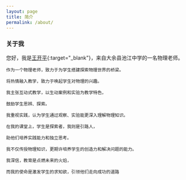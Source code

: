 ```yaml
---
layout: page
title: 简介
permalink: /about/
---
```


### 关于我
您好，我是[王开平](http://www.jxeduyun.com/App.EduSNS/Src/index.php?app=public&mod=PersonCenter&act=index&uid=1026219){:target="_blank"}，来自大余县池江中学的一名物理老师。
```
作为一个物理老师，致力于为学生搭建探索物理世界的桥梁。

将热情融入教学，致力于唤起学生对物理的兴趣。

我主张互动式教学，以生动案例和实验为教学特色，

鼓励学生思辨、探索。

我重视实践，认为学生通过观察、实验能更深入理解物理知识。

在我的课堂上，学生是探索者，我则是引路人，

助他们培养实践能力和独立思考。

我不仅传授物理知识，更期许培养学生的创造力和解决问题的能力。

我深信，教育是点燃未来的火焰，

而我的使命是激发学生的求知欲，引领他们走向成功的道路

```
